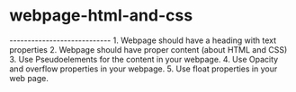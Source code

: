 # webpage-html-and-css
---------------------------- 1. Webpage should have a heading with text properties 2. Webpage should have proper content (about HTML and CSS) 3. Use Pseudoelements for the content in your webpage. 4. Use Opacity and overflow properties in your webpage. 5. Use float properties in your web page.
